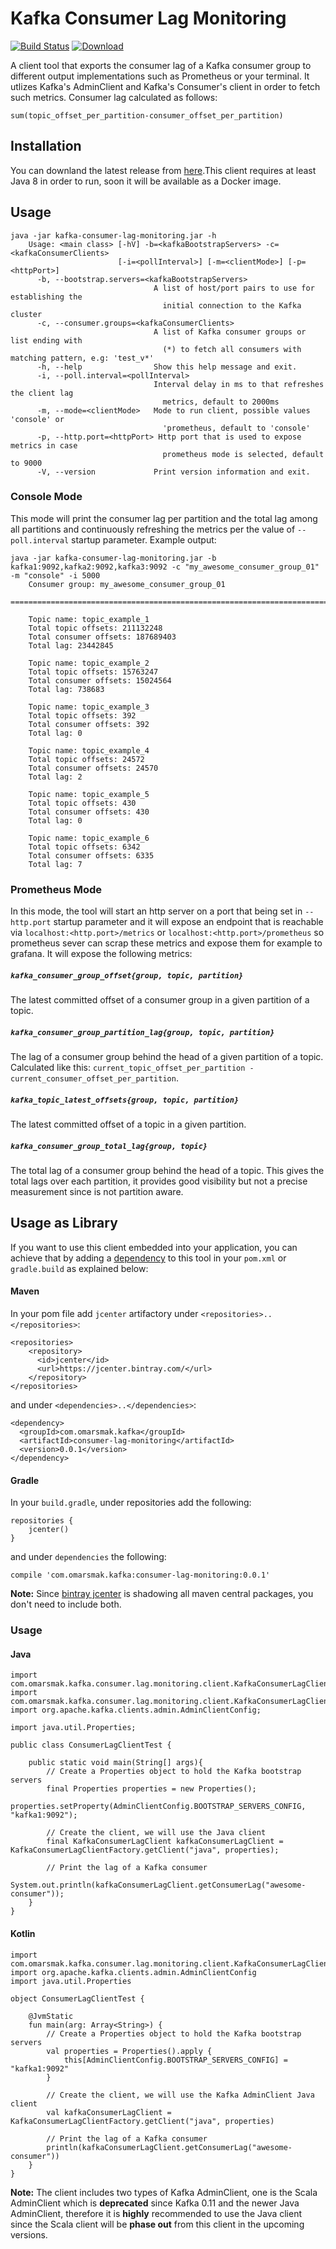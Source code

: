 Kafka Consumer Lag Monitoring
====
[![Build Status](https://travis-ci.com/omarsmak/kafka-consumer-lag-monitoring.svg?token=ACVRSYGMw5EM3tmwPiBz&branch=master)](https://travis-ci.com/omarsmak/kafka-consumer-lag-monitoring)
[ ![Download](https://api.bintray.com/packages/omarsmak/kafka/consumer-lag-monitoring/images/download.svg) ](https://bintray.com/omarsmak/kafka/consumer-lag-monitoring/_latestVersion)


A client tool that exports the consumer lag of a Kafka consumer group to different output implementations such as Prometheus or your terminal. It utlizes Kafka's AdminClient and Kafka's Consumer's client in order to fetch such 
metrics.
Consumer lag calculated as follows:
    
    sum(topic_offset_per_partition-consumer_offset_per_partition)

 
## Installation
You can downland the latest release from [here](https://github.com/omarsmak/kafka-consumer-lag-monitoring/releases).This client requires at least Java 8 in order to run, soon it will be available as a Docker image.

## Usage
    java -jar kafka-consumer-lag-monitoring.jar -h                                                                                                                                              
        Usage: <main class> [-hV] -b=<kafkaBootstrapServers> -c=<kafkaConsumerClients>
                            [-i=<pollInterval>] [-m=<clientMode>] [-p=<httpPort>]
          -b, --bootstrap.servers=<kafkaBootstrapServers>
                                    A list of host/port pairs to use for establishing the
                                      initial connection to the Kafka cluster
          -c, --consumer.groups=<kafkaConsumerClients>
                                    A list of Kafka consumer groups or list ending with
                                      (*) to fetch all consumers with matching pattern, e.g: 'test_v*'
          -h, --help                Show this help message and exit.
          -i, --poll.interval=<pollInterval>
                                    Interval delay in ms to that refreshes the client lag
                                      metrics, default to 2000ms
          -m, --mode=<clientMode>   Mode to run client, possible values 'console' or
                                      'prometheus, default to 'console'
          -p, --http.port=<httpPort> Http port that is used to expose metrics in case
                                      prometheus mode is selected, default to 9000
          -V, --version             Print version information and exit.

### Console Mode
This mode will print the consumer lag per partition and the total lag among all partitions and continuously refreshing the metrics per the value of `--poll.interval` startup parameter. Example output:  

    java -jar kafka-consumer-lag-monitoring.jar -b kafka1:9092,kafka2:9092,kafka3:9092 -c "my_awesome_consumer_group_01" -m "console" -i 5000
        Consumer group: my_awesome_consumer_group_01
        ==============================================================================
        
        Topic name: topic_example_1
        Total topic offsets: 211132248
        Total consumer offsets: 187689403
        Total lag: 23442845
        
        Topic name: topic_example_2
        Total topic offsets: 15763247
        Total consumer offsets: 15024564
        Total lag: 738683
        
        Topic name: topic_example_3
        Total topic offsets: 392
        Total consumer offsets: 392
        Total lag: 0
        
        Topic name: topic_example_4
        Total topic offsets: 24572
        Total consumer offsets: 24570
        Total lag: 2
        
        Topic name: topic_example_5
        Total topic offsets: 430
        Total consumer offsets: 430
        Total lag: 0
        
        Topic name: topic_example_6
        Total topic offsets: 6342
        Total consumer offsets: 6335    
        Total lag: 7
        
       
### Prometheus Mode       
In this mode, the tool will start an http server on a port that being set in `--http.port` startup parameter and it will expose an endpoint that is reachable via `localhost:<http.port>/metrics` or `localhost:<http.port>/prometheus` 
so prometheus sever can scrap these metrics and expose them for example to grafana. It will expose the following metrics:
##### `kafka_consumer_group_offset{group, topic, partition}`
The latest committed offset of a consumer group in a given partition of a topic.

##### `kafka_consumer_group_partition_lag{group, topic, partition}`
The lag of a consumer group behind the head of a given partition of a topic. Calculated like this: `current_topic_offset_per_partition - current_consumer_offset_per_partition`.

##### `kafka_topic_latest_offsets{group, topic, partition}`
The latest committed offset of a topic in a given partition.

##### `kafka_consumer_group_total_lag{group, topic}`
The total lag of a consumer group behind the head of a topic. This gives the total lags over each partition, it provides good visibility but not a precise measurement since is not partition aware.

## Usage as Library 
If you want to use this client embedded into your application, you can achieve that by adding a [dependency](https://bintray.com/omarsmak/kafka/consumer-lag-monitoring) to this tool in your `pom.xml` or `gradle.build` as explained below:
#### Maven
In your pom file add `jcenter` artifactory under `<repositories>..</repositories>`:
```
<repositories>
    <repository>
      <id>jcenter</id>
      <url>https://jcenter.bintray.com/</url>
    </repository>
</repositories>
```
and under `<dependencies>..</dependencies>`:
```
<dependency>
  <groupId>com.omarsmak.kafka</groupId>
  <artifactId>consumer-lag-monitoring</artifactId>
  <version>0.0.1</version>
</dependency>
```

#### Gradle
In your `build.gradle`, under repositories add the following:
```
repositories {
    jcenter()
}
```
and under `dependencies` the following: 
```
compile 'com.omarsmak.kafka:consumer-lag-monitoring:0.0.1'

```
**Note:** Since [bintray jcenter](https://bintray.com/bintray/jcenter) is shadowing all maven central packages, you don't need to include both.

### Usage
#### Java
```
import com.omarsmak.kafka.consumer.lag.monitoring.client.KafkaConsumerLagClient;
import com.omarsmak.kafka.consumer.lag.monitoring.client.KafkaConsumerLagClientFactory;
import org.apache.kafka.clients.admin.AdminClientConfig;

import java.util.Properties;

public class ConsumerLagClientTest {
    
    public static void main(String[] args){
        // Create a Properties object to hold the Kafka bootstrap servers
        final Properties properties = new Properties();
        properties.setProperty(AdminClientConfig.BOOTSTRAP_SERVERS_CONFIG, "kafka1:9092");
        
        // Create the client, we will use the Java client 
        final KafkaConsumerLagClient kafkaConsumerLagClient = KafkaConsumerLagClientFactory.getClient("java", properties);
        
        // Print the lag of a Kafka consumer
        System.out.println(kafkaConsumerLagClient.getConsumerLag("awesome-consumer"));
    }
}
```

#### Kotlin
```
import com.omarsmak.kafka.consumer.lag.monitoring.client.KafkaConsumerLagClientFactory
import org.apache.kafka.clients.admin.AdminClientConfig
import java.util.Properties

object ConsumerLagClientTest {

    @JvmStatic
    fun main(arg: Array<String>) {
        // Create a Properties object to hold the Kafka bootstrap servers
        val properties = Properties().apply {
            this[AdminClientConfig.BOOTSTRAP_SERVERS_CONFIG] = "kafka1:9092"
        }

        // Create the client, we will use the Kafka AdminClient Java client
        val kafkaConsumerLagClient = KafkaConsumerLagClientFactory.getClient("java", properties)

        // Print the lag of a Kafka consumer
        println(kafkaConsumerLagClient.getConsumerLag("awesome-consumer"))
    }
}
```

**Note:** The client includes two types of Kafka AdminClient, one is the Scala AdminClient 
which is **deprecated** since Kafka 0.11 and the newer Java AdminClient, therefore it is 
**highly** recommended to use the Java client since the Scala client will be **phase out**
from this client in the upcoming versions.